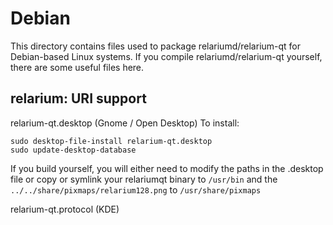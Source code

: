 
Debian
====================
This directory contains files used to package relariumd/relarium-qt
for Debian-based Linux systems. If you compile relariumd/relarium-qt yourself, there are some useful files here.

## relarium: URI support ##


relarium-qt.desktop  (Gnome / Open Desktop)
To install:

	sudo desktop-file-install relarium-qt.desktop
	sudo update-desktop-database

If you build yourself, you will either need to modify the paths in
the .desktop file or copy or symlink your relariumqt binary to `/usr/bin`
and the `../../share/pixmaps/relarium128.png` to `/usr/share/pixmaps`

relarium-qt.protocol (KDE)


